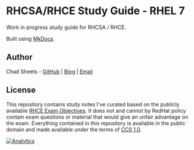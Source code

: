 # RHCSA/RHCE Study Guide - RHEL 7

Work in progress study guide for RHCSA / RHCE.

Built using [MkDocs](http://www.mkdocs.org/).

## Author

Chad Sheets - [GitHub](https://github.com/cjsheets) | [Blog](http://chadsheets.com/) | [Email](mailto:cjsheets@gmail.com)

## License

This repository contains study notes I've curated based on the publicly available 
[RHCE Exam Objectives](https://www.redhat.com/training/courses/ex300/examobjective). It does not
and cannot by RedHat policy contain exam questions or material that would give an unfair advantage
on the exam. Everything contained in this repository is available in the public domain and
made available under the terms of [CC0 1.0](https://creativecommons.org/publicdomain/zero/1.0/).

[![Analytics](https://cjs-beacon.appspot.com/UA-10006093-3/github/cjsheets/RHCE-RHEL7?pixel)](https://github.com/cjsheets/RHCE-RHEL7)